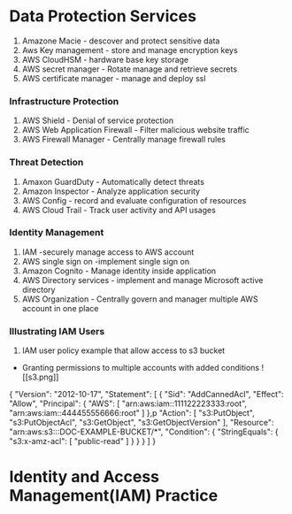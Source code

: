 # Data Protection Services
1) Amazone Macie - descover and protect sensitive data
2) Aws Key management - store and manage encryption keys
3) AWS CloudHSM - hardware base key storage
4) AWS secret manager - Rotate manage and retrieve secrets
5) AWS certificate manager - manage and deploy ssl

### Infrastructure Protection
1) AWS Shield - Denial of service protection
2) AWS Web Application Firewall - Filter malicious website traffic
3) AWS Firewall Manager - Centrally manage firewall rules

### Threat Detection
1) Amaxon GuardDuty - Automatically detect threats
2) Amazon Inspector - Analyze application security
3) AWS Config - record and evaluate configuration of resources
4) AWS Cloud Trail - Track user activity and API usages

### Identity Management
1) IAM -securely manage access to AWS account
2) AWS single sign on -implement single sign on
3) Amazon Cognito - Manage identity inside application
4) AWS Directory services - implement and manage Microsoft active directory
5) AWS Organization - Centrally govern and manager multiple AWS account in one place


### Illustrating IAM Users
1) IAM user policy example that allow access to s3 bucket
  - Granting permissions to multiple accounts with added conditions
  ![[s3.png]]
  
{
    "Version": "2012-10-17",
    "Statement": [
        {
            "Sid": "AddCannedAcl",
            "Effect": "Allow",
            "Principal": {
                "AWS": [
                    "arn:aws:iam::111122223333:root",
                    "arn:aws:iam::444455556666:root"
                ]
            },p
            "Action": [
                "s3:PutObject",
                "s3:PutObjectAcl",
                "s3:GetObject",
                "s3:GetObjectVersion"
            ],
            "Resource": "arn:aws:s3:::DOC-EXAMPLE-BUCKET/*",
            "Condition": {
                "StringEquals": {
                    "s3:x-amz-acl": [
                        "public-read"
                    ]
                }
            }
        }
    ]
}


# Identity and Access Management(IAM) Practice